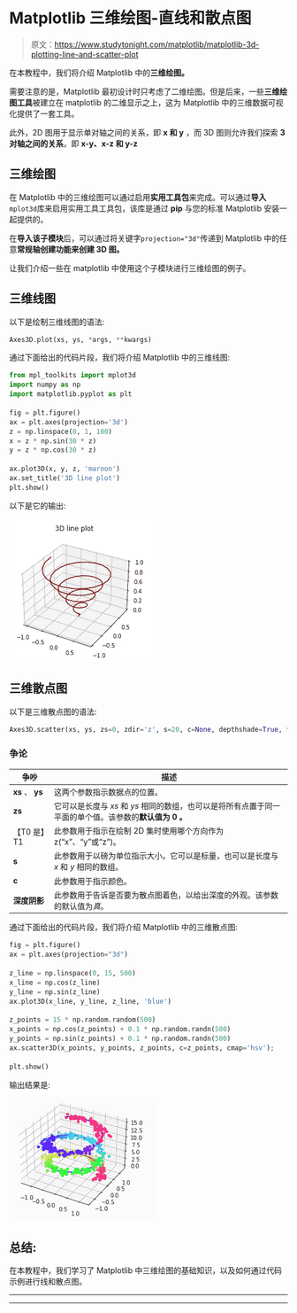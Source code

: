# Matplotlib 三维绘图-直线和散点图

> 原文：<https://www.studytonight.com/matplotlib/matplotlib-3d-plotting-line-and-scatter-plot>

在本教程中，我们将介绍 Matplotlib 中的**三维绘图。**

需要注意的是，Matplotlib 最初设计时只考虑了二维绘图。但是后来，一些**三维绘图工具**被建立在 matplotlib 的二维显示之上，这为 Matplotlib 中的三维数据可视化提供了一套工具。

此外，2D 图用于显示单对轴之间的关系，即 **x 和 y** ，而 3D 图则允许我们探索 **3 对轴之间的关系**，即 **x-y、x-z 和 y-z**

## 三维绘图

在 Matplotlib 中的三维绘图可以通过启用**实用工具包**来完成。可以通过**导入** `mplot3d`库来启用实用工具工具包，该库是通过 **pip** 与您的标准 Matplotlib 安装一起提供的。

在**导入该子模块**后，可以通过将关键字`projection="3d"`传递到 Matplotlib 中的任意**常规轴创建功能来创建 3D 图。**

让我们介绍一些在 matplotlib 中使用这个子模块进行三维绘图的例子。

## 三维线图

以下是绘制三维线图的语法:

```py
Axes3D.plot(xs, ys, *args, **kwargs)
```

通过下面给出的代码片段，我们将介绍 Matplotlib 中的三维线图:

```py
from mpl_toolkits import mplot3d
import numpy as np
import matplotlib.pyplot as plt

fig = plt.figure()
ax = plt.axes(projection='3d')
z = np.linspace(0, 1, 100)
x = z * np.sin(30 * z)
y = z * np.cos(30 * z)

ax.plot3D(x, y, z, 'maroon')
ax.set_title('3D line plot')
plt.show()
```

以下是它的输出:

![3d line plot example matplotlib](img/035802719ad16daff81e91f6cd02fbd6.png)

## 三维散点图

以下是三维散点图的语法:

```py
Axes3D.scatter(xs, ys, zs=0, zdir='z', s=20, c=None, depthshade=True, *args, **kwargs)
```

### 争论

| 争吵 | 描述 |
| --- | --- |
| **xs** 、 **ys** | 这两个参数指示数据点的位置。 |
| **zs** | 它可以是长度与 *xs* 和 *ys* 相同的数组，也可以是将所有点置于同一平面的单个值。该参数的**默认值为 **0** 。** |
| 【T0 是】T1 | 此参数用于指示在绘制 2D 集时使用哪个方向作为 z(“x”、“y”或“z”)。 |
| **s** | 此参数用于以磅为单位指示大小。它可以是标量，也可以是长度与 *x* 和 *y* 相同的数组。 |
| **c** | 此参数用于指示颜色。 |
| **深度阴影** | 此参数用于告诉是否要为散点图着色，以给出深度的外观。该参数的默认值为*真*。 |

通过下面给出的代码片段，我们将介绍 Matplotlib 中的三维散点图:

```py
fig = plt.figure()
ax = plt.axes(projection="3d")

z_line = np.linspace(0, 15, 500)
x_line = np.cos(z_line)
y_line = np.sin(z_line)
ax.plot3D(x_line, y_line, z_line, 'blue')

z_points = 15 * np.random.random(500)
x_points = np.cos(z_points) + 0.1 * np.random.randn(500)
y_points = np.sin(z_points) + 0.1 * np.random.randn(500)
ax.scatter3D(x_points, y_points, z_points, c=z_points, cmap='hsv');

plt.show()
```

输出结果是:

![scatter 3D plot example matplotlib](img/9a7d71d780de711cb5b565701098005c.png)

## 总结:

在本教程中，我们学习了 Matplotlib 中三维绘图的基础知识，以及如何通过代码示例进行线和散点图。

* * *

* * *